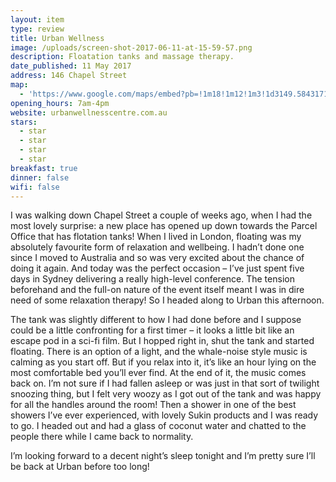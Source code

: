 ```yaml
---
layout: item
type: review
title: Urban Wellness
image: /uploads/screen-shot-2017-06-11-at-15-59-57.png
description: Floatation tanks and massage therapy.
date_published: 11 May 2017
address: 146 Chapel Street
map:
  - 'https://www.google.com/maps/embed?pb=!1m18!1m12!1m3!1d3149.5843171669567!2d144.98805601534352!3d-37.87001567974232!2m3!1f0!2f0!3f0!3m2!1i1024!2i768!4f13.1!3m3!1m2!1s0x6ad6685b14740481%3A0xbd7da7886527a38!2s146+Chapel+St%2C+St+Kilda+VIC+3182!5e0!3m2!1sen!2sau!4v1497160873629'
opening_hours: 7am-4pm
website: urbanwellnesscentre.com.au
stars:
  - star
  - star
  - star
  - star
breakfast: true
dinner: false
wifi: false
---
```



I was walking down Chapel Street a couple of weeks ago, when I had the most lovely surprise: a new place has opened up down towards the Parcel Office that has flotation tanks! When I lived in London, floating was my absolutely favourite form of relaxation and wellbeing. I hadn’t done one since I moved to Australia and so was very excited about the chance of doing it again. And today was the perfect occasion – I’ve just spent five days in Sydney delivering a really high-level conference. The tension beforehand and the full-on nature of the event itself meant I was in dire need of some relaxation therapy! So I headed along to Urban this afternoon.

The tank was slightly different to how I had done before and I suppose could be a little confronting for a first timer – it looks a little bit like an escape pod in a sci-fi film. But I hopped right in, shut the tank and started floating. There is an option of a light, and the whale-noise style music is calming as you start off. But if you relax into it, it’s like an hour lying on the most comfortable bed you’ll ever find. At the end of it, the music comes back on. I’m not sure if I had fallen asleep or was just in that sort of twilight snoozing thing, but I felt very woozy as I got out of the tank and was happy for all the handles around the room! Then a shower in one of the best showers I’ve ever experienced, with lovely Sukin products and I was ready to go. I headed out and had a glass of coconut water and chatted to the people there while I came back to normality.

I’m looking forward to a decent night’s sleep tonight and I’m pretty sure I’ll be back at Urban before too long!
